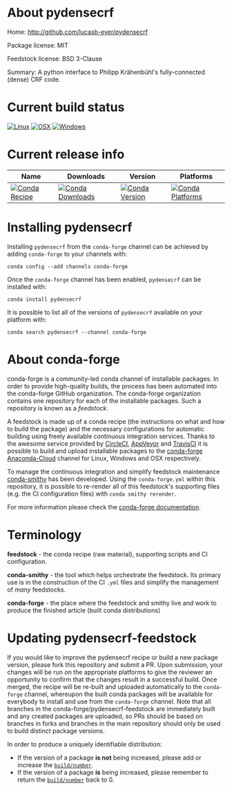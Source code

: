 About pydensecrf
================

Home: http://github.com/lucasb-eyer/pydensecrf

Package license: MIT

Feedstock license: BSD 3-Clause

Summary: A python interface to Philipp Krähenbühl's fully-connected (dense) CRF code.



Current build status
====================

[![Linux](https://img.shields.io/circleci/project/github/conda-forge/pydensecrf-feedstock/master.svg?label=Linux)](https://circleci.com/gh/conda-forge/pydensecrf-feedstock)
[![OSX](https://img.shields.io/travis/conda-forge/pydensecrf-feedstock/master.svg?label=macOS)](https://travis-ci.org/conda-forge/pydensecrf-feedstock)
[![Windows](https://img.shields.io/appveyor/ci/conda-forge/pydensecrf-feedstock/master.svg?label=Windows)](https://ci.appveyor.com/project/conda-forge/pydensecrf-feedstock/branch/master)

Current release info
====================

| Name | Downloads | Version | Platforms |
| --- | --- | --- | --- |
| [![Conda Recipe](https://img.shields.io/badge/recipe-pydensecrf-green.svg)](https://anaconda.org/conda-forge/pydensecrf) | [![Conda Downloads](https://img.shields.io/conda/dn/conda-forge/pydensecrf.svg)](https://anaconda.org/conda-forge/pydensecrf) | [![Conda Version](https://img.shields.io/conda/vn/conda-forge/pydensecrf.svg)](https://anaconda.org/conda-forge/pydensecrf) | [![Conda Platforms](https://img.shields.io/conda/pn/conda-forge/pydensecrf.svg)](https://anaconda.org/conda-forge/pydensecrf) |

Installing pydensecrf
=====================

Installing `pydensecrf` from the `conda-forge` channel can be achieved by adding `conda-forge` to your channels with:

```
conda config --add channels conda-forge
```

Once the `conda-forge` channel has been enabled, `pydensecrf` can be installed with:

```
conda install pydensecrf
```

It is possible to list all of the versions of `pydensecrf` available on your platform with:

```
conda search pydensecrf --channel conda-forge
```


About conda-forge
=================

conda-forge is a community-led conda channel of installable packages.
In order to provide high-quality builds, the process has been automated into the
conda-forge GitHub organization. The conda-forge organization contains one repository
for each of the installable packages. Such a repository is known as a *feedstock*.

A feedstock is made up of a conda recipe (the instructions on what and how to build
the package) and the necessary configurations for automatic building using freely
available continuous integration services. Thanks to the awesome service provided by
[CircleCI](https://circleci.com/), [AppVeyor](https://www.appveyor.com/)
and [TravisCI](https://travis-ci.org/) it is possible to build and upload installable
packages to the [conda-forge](https://anaconda.org/conda-forge)
[Anaconda-Cloud](https://anaconda.org/) channel for Linux, Windows and OSX respectively.

To manage the continuous integration and simplify feedstock maintenance
[conda-smithy](https://github.com/conda-forge/conda-smithy) has been developed.
Using the ``conda-forge.yml`` within this repository, it is possible to re-render all of
this feedstock's supporting files (e.g. the CI configuration files) with ``conda smithy rerender``.

For more information please check the [conda-forge documentation](https://conda-forge.org/docs/).

Terminology
===========

**feedstock** - the conda recipe (raw material), supporting scripts and CI configuration.

**conda-smithy** - the tool which helps orchestrate the feedstock.
                   Its primary use is in the construction of the CI ``.yml`` files
                   and simplify the management of *many* feedstocks.

**conda-forge** - the place where the feedstock and smithy live and work to
                  produce the finished article (built conda distributions)


Updating pydensecrf-feedstock
=============================

If you would like to improve the pydensecrf recipe or build a new
package version, please fork this repository and submit a PR. Upon submission,
your changes will be run on the appropriate platforms to give the reviewer an
opportunity to confirm that the changes result in a successful build. Once
merged, the recipe will be re-built and uploaded automatically to the
`conda-forge` channel, whereupon the built conda packages will be available for
everybody to install and use from the `conda-forge` channel.
Note that all branches in the conda-forge/pydensecrf-feedstock are
immediately built and any created packages are uploaded, so PRs should be based
on branches in forks and branches in the main repository should only be used to
build distinct package versions.

In order to produce a uniquely identifiable distribution:
 * If the version of a package **is not** being increased, please add or increase
   the [``build/number``](https://conda.io/docs/user-guide/tasks/build-packages/define-metadata.html#build-number-and-string).
 * If the version of a package **is** being increased, please remember to return
   the [``build/number``](https://conda.io/docs/user-guide/tasks/build-packages/define-metadata.html#build-number-and-string)
   back to 0.
